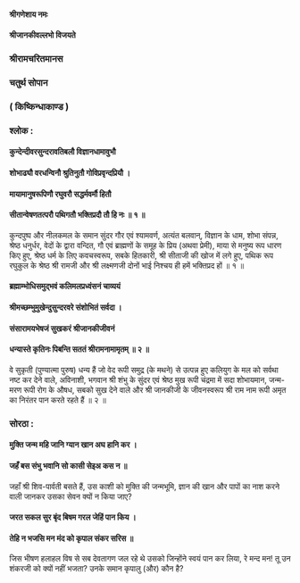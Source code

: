 #### श्रीगणेशाय नमः
#### श्रीजानकीवल्लभो विजयते

### श्रीरामचरितमानस

### चतुर्थ सोपान

### ( किष्किन्धाकाण्ड )

### श्लोक :

#### कुन्देन्दीवरसुन्दरावतिबलौ विज्ञानधामावुभौ
#### शोभाढ्यौ वरधन्विनौ श्रुतिनुतौ गोविप्रवृन्दप्रियौ ।
#### मायामानुषरूपिणौ रघुवरौ सद्धर्मवर्मौ हितौ
#### सीतान्वेषणतत्परौ पथिगतौ भक्तिप्रदौ तौ हि नः ॥ १ ॥

कुन्दपुष्प और नीलकमल के समान सुंदर गौर एवं श्यामवर्ण, अत्यंत बलवान्, विज्ञान के धाम, शोभा संपन्न, श्रेष्ठ धनुर्धर, वेदों के द्वारा वन्दित, गौ एवं ब्राह्मणों के समूह के प्रिय (अथवा प्रेमी), माया से मनुष्य रूप धारण किए हुए, श्रेष्ठ धर्म के लिए कवचस्वरूप, सबके हितकारी, श्री सीताजी की खोज में लगे हुए, पथिक रूप रघुकुल के श्रेष्ठ श्री रामजी और श्री लक्ष्मणजी दोनों भाई निश्चय ही हमें भक्तिप्रद हों ॥ १ ॥

#### ब्रह्माम्भोधिसमुद्भवं कलिमलप्रध्वंसनं चाव्ययं
#### श्रीमच्छम्भुमुखेन्दुसुन्दरवरे संशोभितं सर्वदा ।
#### संसारामयभेषजं सुखकरं श्रीजानकीजीवनं
#### धन्यास्ते कृतिनः पिबन्ति सततं श्रीरामनामामृतम् ॥ २ ॥

वे सुकृती (पुण्यात्मा पुरुष) धन्य हैं जो वेद रूपी समुद्र (के मथने) से उत्पन्न हुए कलियुग के मल को सर्वथा नष्ट कर देने वाले, अविनाशी, भगवान श्री शंभु के सुंदर एवं श्रेष्ठ मुख रूपी चंद्रमा में सदा शोभायमान, जन्म-मरण रूपी रोग के औषध, सबको सुख देने वाले और श्री जानकीजी के जीवनस्वरूप श्री राम नाम रूपी अमृत का निरंतर पान करते रहते हैं ॥ २ ॥

### सोरठा :

#### मुक्ति जन्म महि जानि ग्यान खान अघ हानि कर ।
#### जहँ बस संभु भवानि सो कासी सेइअ कस न ॥

जहाँ श्री शिव-पार्वती बसते हैं, उस काशी को मुक्ति की जन्मभूमि, ज्ञान की खान और पापों का नाश करने वाली जानकर उसका सेवन क्यों न किया जाए?

#### जरत सकल सुर बृंद बिषम गरल जेहिं पान किय ।
#### तेहि न भजसि मन मंद को कृपाल संकर सरिस ॥

जिस भीषण हलाहल विष से सब देवतागण जल रहे थे उसको जिन्होंने स्वयं पान कर लिया, रे मन्द मन! तू उन शंकरजी को क्यों नहीं भजता? उनके समान कृपालु (और) कौन है?